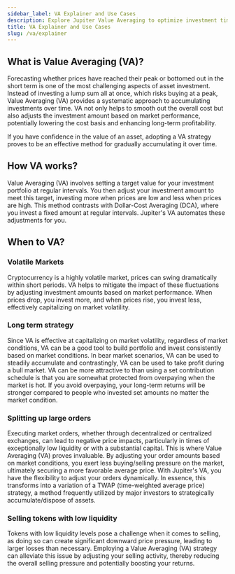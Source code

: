 ```yaml
---
sidebar_label: VA Explainer and Use Cases
description: Explore Jupiter Value Averaging to optimize investment timing. Maximize your returns and reduce market risks effectively.
title: VA Explainer and Use Cases
slug: /va/explainer
---
```


<head>
    <title>Jupiter VA Explainer and Use Cases | Jupiter Station</title>
    <meta name="twitter:card" content="summary" />
</head>

## What is Value Averaging (VA)?
Forecasting whether prices have reached their peak or bottomed out in the short term is one of the most challenging aspects of asset investment. Instead of investing a lump sum all at once, which risks buying at a peak, Value Averaging (VA) provides a systematic approach to accumulating investments over time. VA not only helps to smooth out the overall cost but also adjusts the investment amount based on market performance, potentially lowering the cost basis and enhancing long-term profitability.

If you have confidence in the value of an asset, adopting a VA strategy proves to be an effective method for gradually accumulating it over time.

## How VA works?
Value Averaging (VA) involves setting a target value for your investment portfolio at regular intervals. You then adjust your investment amount to meet this target, investing more when prices are low and less when prices are high. This method contrasts with Dollar-Cost Averaging (DCA), where you invest a fixed amount at regular intervals. Jupiter's VA automates these adjustments for you.

## When to VA?
### Volatile Markets
Cryptocurrency is a highly volatile market, prices can swing dramatically within short periods. VA helps to mitigate the impact of these fluctuations by adjusting investment amounts based on market performance. When prices drop, you invest more, and when prices rise, you invest less, effectively capitalizing on market volatility.

### Long term strategy
Since VA is effective at capitalizing on market volatility, regardless of market conditions, VA can be a good tool to build portfolio and invest consistently based on market conditions. In bear market scenarios, VA can be used to steadily accumulate and contrastingly, VA can be used to take profit during a bull market. VA can be more attractive to than using a set contribution schedule is that you are somewhat protected from overpaying when the market is hot. If you avoid overpaying, your long-term returns will be stronger compared to people who invested set amounts no matter the market condition.


### Splitting up large orders
Executing market orders, whether through decentralized or centralized exchanges, can lead to negative price impacts, particularly in times of exceptionally low liquidity or with a substantial capital. This is where Value Averaging (VA) proves invaluable. By adjusting your order amounts based on market conditions, you exert less buying/selling pressure on the market, ultimately securing a more favorable average price. With Jupiter's VA, you have the flexibility to adjust your orders dynamically. In essence, this transforms into a variation of a TWAP (time-weighted average price) strategy, a method frequently utilized by major investors to strategically accumulate/dispose of assets.

### Selling tokens with low liquidity
Tokens with low liquidity levels pose a challenge when it comes to selling, as doing so can create significant downward price pressure, leading to larger losses than necessary. Employing a Value Averaging (VA) strategy can alleviate this issue by adjusting your selling activity, thereby reducing the overall selling pressure and potentially boosting your returns.
